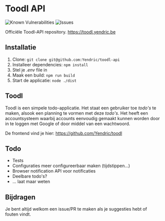 # Toodl API
![Known Vulnerabilities](https://snyk.io/test/github/Yendric/toodl-api/badge.svg)
![Issues](https://img.shields.io/github/issues/Yendric/toodl-api)

Officiële Toodl-API repository. https://toodl.yendric.be

## Installatie
1. Clone: ``git clone git@github.com:Yendric/toodl-api``
2. Installeer dependencies: ``npm install``
3. Stel je *.env* file in
3. Maak een build: ``npm run build``
4. Start de applicatie: ``node ./dist``

## Toodl
Toodl is een simpele todo-applicatie. Het staat een gebruiker toe *todo's* te maken, alsook een planning te vormen met deze *todo's*. Het heeft een accountsysteem waarbij accounts eenvoudig gemaakt kunnen worden door in te loggen met Google of door middel van een wachtwoord.

De frontend vind je hier: https://github.com/Yendric/toodl

## Todo
- Tests
- Configuraties meer configureerbaar maken (tijdstippen...)
- Browser notification API voor notificaties
- Deelbare todo's?
- ... laat maar weten

## Bijdragen
Je bent altijd welkom een issue/PR te maken als je suggesties hebt of fouten vindt.
